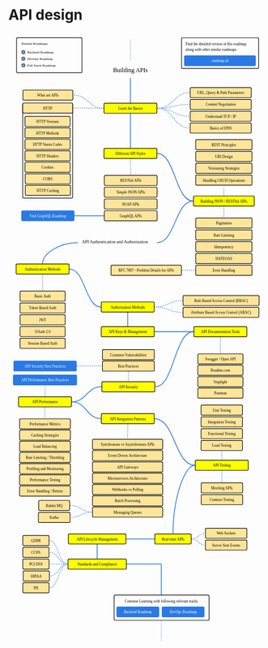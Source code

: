 # API design

<link href="style/main.css" rel="stylesheet">

<svg xmlns="http://www.w3.org/2000/svg" xmlns:xlink="http://www.w3.org/1999/xlink" viewBox="-635 -196 1171 2804" style="font-family: balsamiq" version="1.1"><path d="" fill="none" stroke="#2b78e4" stroke-width="3.5" data-edge-id="JOhjYmVo9geZEMeeRPidh" stroke-linecap="round" stroke-linejoin="round" stroke-dasharray="0"></path><path d="" fill="none" stroke="#2b78e4" stroke-width="3.5" data-edge-id="89g6rzK2JcZhJ1MAQra8R" stroke-linecap="round" stroke-linejoin="round" stroke-dasharray="0.8 8"></path><path d="" fill="none" stroke="#2b78e4" stroke-width="3.5" data-edge-id="xMpMq9rxn_DYslWm3_Efz" stroke-linecap="round" stroke-linejoin="round" stroke-dasharray="0.8 8"></path><path d="" fill="none" stroke="#2b78e4" stroke-width="3.5" data-edge-id="-EP79fa9WRfTgvuq5FRaw" stroke-linecap="round" stroke-linejoin="round" stroke-dasharray="0.8 8"></path><path d="" fill="none" stroke="#2b78e4" stroke-width="3.5" data-edge-id="1Qdcf_-7xas-XQldfLRjv" stroke-linecap="round" stroke-linejoin="round" stroke-dasharray="0.8 8"></path><path d="" fill="none" stroke="#2b78e4" stroke-width="3.5" data-edge-id="CfFazuChYdU7GaJO_TolE" stroke-linecap="round" stroke-linejoin="round" stroke-dasharray="0"></path><path d="" fill="none" stroke="#2b78e4" stroke-width="3.5" data-edge-id="74bGlBMuedspLPHnGV2LW" stroke-linecap="round" stroke-linejoin="round" stroke-dasharray="0.8 8"></path><path d="" fill="none" stroke="#2b78e4" stroke-width="3.5" data-edge-id="XU7kv1zNr-yC063oqWlz2" stroke-linecap="round" stroke-linejoin="round" stroke-dasharray="0.8 8"></path><path d="" fill="none" stroke="#2b78e4" stroke-width="3.5" data-edge-id="swvSmJ6SyUFxK9fHwPJTF" stroke-linecap="round" stroke-linejoin="round" stroke-dasharray="0.8 8"></path><path d="" fill="none" stroke="#2b78e4" stroke-width="3.5" data-edge-id="-URcDxULzdZbiMbEx8bBe" stroke-linecap="round" stroke-linejoin="round" stroke-dasharray="0.8 8"></path><path d="" fill="none" stroke="#2b78e4" stroke-width="3.5" data-edge-id="_k4274GmDVM-MViCSYN6K" stroke-linecap="round" stroke-linejoin="round" stroke-dasharray="0"></path><path d="" fill="none" stroke="#2b78e4" stroke-width="3.5" data-edge-id="Tf3d_J21EhC-bcfpqV_o5" stroke-linecap="round" stroke-linejoin="round" stroke-dasharray="0.8 8"></path><path d="" fill="none" stroke="#2b78e4" stroke-width="3.5" data-edge-id="gRouAKXdfT8XQV_nzA-wA" stroke-linecap="round" stroke-linejoin="round" stroke-dasharray="0.8 8"></path><path d="" fill="none" stroke="#2b78e4" stroke-width="3.5" data-edge-id="BgmVdQyd7i1SrZj0forT9" stroke-linecap="round" stroke-linejoin="round" stroke-dasharray="0"></path><path d="M-75.13818727199339,10.400748222348966 C-75.13818727199339,66.90074822234897 -75.13818727199339,66.90074822234897 -75.13818727199339,123.40074822234897" fill="none" stroke="#2b78e4" stroke-width="3.5" data-edge-id="1a_QvZPscaIyRxhKH7p-K" stroke-linecap="round" stroke-linejoin="round" stroke-dasharray="0"></path><path d="M-198.1381872719934,147.90074822234897 C-268.1381872719934,147.90074822234897 -268.1381872719934,87.90074822234897 -338.1381872719934,87.90074822234897" fill="none" stroke="#2b78e4" stroke-width="3.5" data-edge-id="cWesUDXpvCzBEu5BpXefC" stroke-linecap="round" stroke-linejoin="round" stroke-dasharray="0.8 8"></path><path d="M-198.1381872719934,147.90074822234897 C-268.6381872719934,147.90074822234897 -268.6381872719934,147.10000000000008 -339.1381872719934,147.10000000000008" fill="none" stroke="#2b78e4" stroke-width="3.5" data-edge-id="CVsFgRPHi9vaQWTqSrbFF" stroke-linecap="round" stroke-linejoin="round" stroke-dasharray="0.8 8"></path><path d="M47.86181272800661,147.90074822234897 C122.86181272800656,147.90074822234897 122.86181272800656,76.60074822234895 197.8618127280065,76.60074822234895" fill="none" stroke="#2b78e4" stroke-width="3.5" data-edge-id="AWgpOpfFNBRrSi_K8RPQg" stroke-linecap="round" stroke-linejoin="round" stroke-dasharray="0.8 8"></path><path d="M47.86181272800661,147.90074822234897 C122.86181272800656,147.90074822234897 122.86181272800656,130.60074822234895 197.8618127280065,130.60074822234895" fill="none" stroke="#2b78e4" stroke-width="3.5" data-edge-id="uJadhS5nJBYewb-YSy7zE" stroke-linecap="round" stroke-linejoin="round" stroke-dasharray="0.8 8"></path><path d="M-349.6381872719934,470.90074822234897 C-349.6381872719934,470.90074822234897 -349.6381872719934,470.90074822234897 -349.6381872719934,470.90074822234897" fill="none" stroke="#2b78e4" stroke-width="3.5" data-edge-id="reactflow__edge-KQAus72RGqx5f-3-YeJbyz2-KQAus72RGqx5f-3-YeJbyz1" stroke-linecap="round" stroke-linejoin="round" stroke-dasharray="0.8 8"></path><path d="M47.86181272800661,147.90074822234897 C122.86181272800656,147.90074822234897 122.86181272800656,184.60074822234895 197.8618127280065,184.60074822234895" fill="none" stroke="#2b78e4" stroke-width="3.5" data-edge-id="reactflow__edge-awdoiCHz7Yc3kYac_iy-az2-KG3wO86F8Of27fU7QRcsny2" stroke-linecap="round" stroke-linejoin="round" stroke-dasharray="0.8 8"></path><path d="M47.86181272800661,147.90074822234897 C122.86181272800656,147.90074822234897 122.86181272800656,238.60074822234895 197.8618127280065,238.60074822234895" fill="none" stroke="#2b78e4" stroke-width="3.5" data-edge-id="reactflow__edge-awdoiCHz7Yc3kYac_iy-az2-MKVcPM2EzAr2_Ieyp9Fu3y1" stroke-linecap="round" stroke-linejoin="round" stroke-dasharray="0.8 8"></path><path d="M-75.13818727199339,172.40074822234897 C-75.13818727199339,251.40074822234897 -75.13818727199339,251.40074822234897 -75.13818727199339,330.40074822234897" fill="none" stroke="#2b78e4" stroke-width="3.5" data-edge-id="reactflow__edge-duKkpzPjUU_-8kyJGHqRXx2-awdoiCHz7Yc3kYac_iy-aw1" stroke-linecap="round" stroke-linejoin="round" stroke-dasharray="0"></path><path d="M-75.13818727199339,379.40074822234897 C-75.13818727199339,415.40074822234897 -73.8881872719935,415.40074822234897 -73.8881872719935,451.40074822234897" fill="none" stroke="#2b78e4" stroke-width="3.5" data-edge-id="reactflow__edge-awdoiCHz7Yc3kYac_iy-ax2-wTrcPqj0KpoeOvJf7k3iIw1" stroke-linecap="round" stroke-linejoin="round" stroke-dasharray="0.8 8"></path><path d="M47.86181272800661,354.90074822234897 C130.3118127280066,354.90074822234897 130.3118127280066,572.900748222349 212.7618127280066,572.900748222349" fill="none" stroke="#2b78e4" stroke-width="3.5" data-edge-id="reactflow__edge-5R9yKfN1vItuv__HgCwP7z2-awdoiCHz7Yc3kYac_iy-ay1" stroke-linecap="round" stroke-linejoin="round" stroke-dasharray="0"></path><path d="M353.7618127280066,548.400748222349 C353.7618127280066,528.8960847702016 353.72110595703134,528.8960847702016 353.72110595703134,509.3914213180542" fill="none" stroke="#2b78e4" stroke-width="3.5" data-edge-id="reactflow__edge-awdoiCHz7Yc3kYac_iy-aw2-junprE7dbMyeovApqhSgrx1" stroke-linecap="round" stroke-linejoin="round" stroke-dasharray="0.8 8"></path><path d="M353.7618127280066,597.400748222349 C353.7618127280066,621.1460847702016 353.72110595703134,621.1460847702016 353.72110595703134,644.8914213180542" fill="none" stroke="#2b78e4" stroke-width="3.5" data-edge-id="reactflow__edge-awdoiCHz7Yc3kYac_iy-ax2-iHtjFSkQWMoUNdltNttEdw1" stroke-linecap="round" stroke-linejoin="round" stroke-dasharray="0.8 8"></path><path d="M223.2618127280066,889.900748222349 C191.8118127280066,889.900748222349 191.8118127280066,889.900748222349 160.3618127280066,889.900748222349" fill="none" stroke="#2b78e4" stroke-width="3.5" data-edge-id="reactflow__edge-8tELdagrOaGCf3nMVs8t3y2-5CxU3inGcSHp-TDg3BQiYz1" stroke-linecap="round" stroke-linejoin="round" stroke-dasharray="0.8 8"></path><path d="M212.7618127280066,572.900748222349 C130.3118127280066,572.900748222349 130.3118127280066,763.4974788763272 47.86181272800661,763.4974788763272" fill="none" stroke="#2b78e4" stroke-width="3.5" data-edge-id="reactflow__edge-awdoiCHz7Yc3kYac_iy-ay2-eUsorPQ8VRLJs28J8dyk2z1" stroke-linecap="round" stroke-linejoin="round" stroke-dasharray="0"></path><path d="M-318.1381872719934,763.4974788763272 C-398.26961753745275,763.4974788763272 -478.4010478029121,811.5593165087765 -478.4010478029121,859.6211541412258" fill="none" stroke="#2b78e4" stroke-width="3.5" data-edge-id="reactflow__edge-eUsorPQ8VRLJs28J8dyk2y2-5R9yKfN1vItuv__HgCwP7w1" stroke-linecap="round" stroke-linejoin="round" stroke-dasharray="0"></path><path d="M-478.4010478029121,908.6211541412258 C-478.4010478029121,945.4784337001867 -478.4010478029121,945.4784337001867 -478.4010478029121,982.3357132591475" fill="none" stroke="#2b78e4" stroke-width="3.5" data-edge-id="reactflow__edge-5R9yKfN1vItuv__HgCwP7x2-cGWZQjKazJQ0D3nz_AdAXw1" stroke-linecap="round" stroke-linejoin="round" stroke-dasharray="0.8 8"></path><path d="M-355.4010478029121,884.1211541412258 C-283.01961753745275,884.1211541412258 -283.01961753745275,1058.0329320277096 -210.6381872719934,1058.0329320277096" fill="none" stroke="#2b78e4" stroke-width="3.5" data-edge-id="reactflow__edge-cQnQ9v3mH27MGNwetz3JWz2-5R9yKfN1vItuv__HgCwP7y1" stroke-linecap="round" stroke-linejoin="round" stroke-dasharray="0"></path><path d="M35.36181272800661,1058.0329320277096 C100.18556751568667,1058.0329320277096 100.18556751568667,1028.5041963907497 165.00932230336673,1028.5041963907497" fill="none" stroke="#2b78e4" stroke-width="3.5" data-edge-id="reactflow__edge-5R9yKfN1vItuv__HgCwP7z2-wFsbmMi5Ey9UyDADdbdPWy1" stroke-linecap="round" stroke-linejoin="round" stroke-dasharray="0.8 8"></path><path d="M35.36181272800661,1058.0329320277096 C100.18556751568667,1058.0329320277096 100.18556751568667,1082.50419639075 165.00932230336673,1082.50419639075" fill="none" stroke="#2b78e4" stroke-width="3.5" data-edge-id="reactflow__edge-5R9yKfN1vItuv__HgCwP7z2-dZTe_kxIUQsc9N3w920aRy1" stroke-linecap="round" stroke-linejoin="round" stroke-dasharray="0.8 8"></path><path d="M-87.63818727199339,1082.5329320277096 C-87.63818727199339,1114.5329320277096 -87.63818727199339,1114.5329320277096 -87.63818727199339,1146.5329320277096" fill="none" stroke="#2b78e4" stroke-width="3.5" data-edge-id="reactflow__edge-nHbn8_sMY7J8o6ckbD-ERx2-5R9yKfN1vItuv__HgCwP7w1" stroke-linecap="round" stroke-linejoin="round" stroke-dasharray="0"></path><path d="M35.36181272800661,1171.0329320277096 C125.04145934251898,1171.0329320277096 125.04145934251898,1171.0329320277096 214.72110595703134,1171.0329320277096" fill="none" stroke="#2b78e4" stroke-width="3.5" data-edge-id="reactflow__edge-Wpk4TvxcZOJgAoXjrOsZFz2-5R9yKfN1vItuv__HgCwP7y2" stroke-linecap="round" stroke-linejoin="round" stroke-dasharray="0"></path><path d="M337.72110595703134,1195.5329320277096 C337.72110595703134,1231.3241196839901 337.8676576847514,1231.3241196839901 337.8676576847514,1267.1153073402706" fill="none" stroke="#2b78e4" stroke-width="3.5" data-edge-id="reactflow__edge-5R9yKfN1vItuv__HgCwP7x2-RkPVaSF9XnX6uHUns_-oCw1" stroke-linecap="round" stroke-linejoin="round" stroke-dasharray="0.8 8"></path><path d="M214.72110595703134,1171.0329320277096 C126.50507076090682,1171.0329320277096 126.50507076090682,1423.032340911712 38.289035564782296,1423.032340911712" fill="none" stroke="#2b78e4" stroke-width="3.5" data-edge-id="reactflow__edge-5R9yKfN1vItuv__HgCwP7y2-Wpk4TvxcZOJgAoXjrOsZFz1" stroke-linecap="round" stroke-linejoin="round" stroke-dasharray="0"></path><path d="M-84.7109644352177,1398.532340911712 C-84.7109644352177,1376.138451235137 -84.7109644352177,1376.138451235137 -84.7109644352177,1353.744561558562" fill="none" stroke="#2b78e4" stroke-width="3.5" data-edge-id="reactflow__edge-Wpk4TvxcZOJgAoXjrOsZFw2-ludceg3fQVkilNTKWzntix1" stroke-linecap="round" stroke-linejoin="round" stroke-dasharray="0.8 8"></path><path d="M-205.2109644352177,1328.3183164501213 C-263.6745758536056,1328.3183164501213 -263.6745758536056,1328.3183164501213 -322.1381872719934,1328.3183164501213" fill="none" stroke="#2b78e4" stroke-width="3.5" data-edge-id="reactflow__edge-q1yaf-RbHIQsOqfzjn4k4y2-MSeNU5cURBInhPlvnhVfOz1" stroke-linecap="round" stroke-linejoin="round" stroke-dasharray="0.8 8"></path><path d="M-207.7109644352177,1423.032340911712 C-276.0902350682669,1423.032340911712 -276.0902350682669,1491.991632075372 -344.46950570131605,1491.991632075372" fill="none" stroke="#2b78e4" stroke-width="3.5" data-edge-id="reactflow__edge-qIJ6dUppjAjOTA8eQbp0ny2-Wpk4TvxcZOJgAoXjrOsZFz1" stroke-linecap="round" stroke-linejoin="round" stroke-dasharray="0"></path><path d="M-467.46950570131605,1467.491632075372 C-467.46950570131605,1442.011986493542 -467.46950570131605,1442.011986493542 -467.46950570131605,1416.532340911712" fill="none" stroke="#2b78e4" stroke-width="3.5" data-edge-id="reactflow__edge-Wpk4TvxcZOJgAoXjrOsZFw2-MSeNU5cURBInhPlvnhVfOx1" stroke-linecap="round" stroke-linejoin="round" stroke-dasharray="0.8 8"></path><path d="M-467.46950570131605,1516.491632075372 C-467.46950570131605,1542.1176830254053 -468.96950570131605,1542.1176830254053 -468.96950570131605,1567.7437339754388" fill="none" stroke="#2b78e4" stroke-width="3.5" data-edge-id="reactflow__edge-Wpk4TvxcZOJgAoXjrOsZFx2-o3XFXW2HHLBoxlbEnoWdZw1" stroke-linecap="round" stroke-linejoin="round" stroke-dasharray="0.8 8"></path><path d="M-344.46950570131605,1491.991632075372 C-277.3402350682669,1491.991632075372 -277.3402350682669,1568.9353183589587 -210.2109644352177,1568.9353183589587" fill="none" stroke="#2b78e4" stroke-width="3.5" data-edge-id="reactflow__edge-d9ZXdU73jiCdeNHQv1_DHz2-Wpk4TvxcZOJgAoXjrOsZFy1" stroke-linecap="round" stroke-linejoin="round" stroke-dasharray="0"></path><path d="" fill="none" stroke="#2b78e4" stroke-width="3.5" data-edge-id="pQSbDAqEripuhCsgK5XMD" stroke-linecap="round" stroke-linejoin="round" stroke-dasharray="0.8 8"></path><path d="M-87.2109644352177,1593.4353183589587 C-87.2109644352177,1627.5895261671988 -88.2109644352177,1627.5895261671988 -88.2109644352177,1661.7437339754388" fill="none" stroke="#2b78e4" stroke-width="3.5" data-edge-id="reactflow__edge-Wpk4TvxcZOJgAoXjrOsZFx2-kJD1K2-ZkoezFCfpmOM0Zw1" stroke-linecap="round" stroke-linejoin="round" stroke-dasharray="0.8 8"></path><path d="M-250.7109644352177,1996.8859806147652 C-301.6900164008682,1996.8859806147652 -301.6900164008682,1966.3678842718575 -352.66906836651873,1966.3678842718575" fill="none" stroke="#2b78e4" stroke-width="3.5" data-edge-id="reactflow__edge-mXCKtLUvwVJkHrpHzOecqy2-H22jAI2W5QLL-b1rq-c56z2" stroke-linecap="round" stroke-linejoin="round" stroke-dasharray="0.8 8"></path><path d="M-250.7109644352177,1996.8859806147652 C-300.9400164008683,1996.8859806147652 -300.9400164008683,2021.367884271857 -351.16906836651884,2021.367884271857" fill="none" stroke="#2b78e4" stroke-width="3.5" data-edge-id="reactflow__edge-mXCKtLUvwVJkHrpHzOecqy2-boYX1QcJullypfX4sevdyz1" stroke-linecap="round" stroke-linejoin="round" stroke-dasharray="0.8 8"></path><path d="M344.19846699906657,1758.058993623857 C344.19846699906657,1738.2122283484073 344.19846699906657,1738.2122283484073 344.19846699906657,1718.3654630729577" fill="none" stroke="#2b78e4" stroke-width="3.5" data-edge-id="reactflow__edge-Wpk4TvxcZOJgAoXjrOsZFw2-zL4QEM5xZO8XWXXWrdPujx1" stroke-linecap="round" stroke-linejoin="round" stroke-dasharray="0.8 8"></path><path d="M35.789035564782296,1568.9353183589587 C128.49375128192443,1568.9353183589587 128.49375128192443,1782.558993623857 221.19846699906657,1782.558993623857" fill="none" stroke="#2b78e4" stroke-width="3.5" data-edge-id="reactflow__edge-yvdfoly5WHHTq2Puss355z2-Wpk4TvxcZOJgAoXjrOsZFy1" stroke-linecap="round" stroke-linejoin="round" stroke-dasharray="0"></path><path d="" fill="none" stroke="#2b78e4" stroke-width="3.5" data-edge-id="glDT_FnQTOOAyIAPLWFZW" stroke-linecap="round" stroke-linejoin="round" stroke-dasharray="0.8 8"></path><path d="M344.19846699906657,1807.058993623857 C344.19846699906657,1834.2525241747571 344.9735203536439,1834.2525241747571 344.9735203536439,1861.446054725657" fill="none" stroke="#2b78e4" stroke-width="3.5" data-edge-id="reactflow__edge-Wpk4TvxcZOJgAoXjrOsZFx2-bEVCT5QGY3uw0kIfAELKhw1" stroke-linecap="round" stroke-linejoin="round" stroke-dasharray="0.8 8"></path><path d="M221.19846699906657,1782.558993623857 C170.7801398635366,1782.558993623857 120.36181272800661,1939.0252765803064 120.36181272800661,2095.4915595367556" fill="none" stroke="#2b78e4" stroke-width="3.5" data-edge-id="reactflow__edge-Wpk4TvxcZOJgAoXjrOsZFy2-yvdfoly5WHHTq2Puss355w1" stroke-linecap="round" stroke-linejoin="round" stroke-dasharray="0"></path><path d="M205.3618127280066,2119.9915595367556 C236.54145934251898,2119.9915595367556 236.54145934251898,2093.7728071916526 267.72110595703134,2093.7728071916526" fill="none" stroke="#2b78e4" stroke-width="3.5" data-edge-id="reactflow__edge-yvdfoly5WHHTq2Puss355z2-UQ8N7gcVpRLAYXgUNHBt5y1" stroke-linecap="round" stroke-linejoin="round" stroke-dasharray="0.8 8"></path><path d="M205.3618127280066,2119.9915595367556 C236.54145934251898,2119.9915595367556 236.54145934251898,2147.7728071916526 267.72110595703134,2147.7728071916526" fill="none" stroke="#2b78e4" stroke-width="3.5" data-edge-id="reactflow__edge-yvdfoly5WHHTq2Puss355z2-iNsXTtcIHsI_i-mCfjGYny2" stroke-linecap="round" stroke-linejoin="round" stroke-dasharray="0.8 8"></path><path d="M35.36181272800661,2119.9915595367556 C-29.596616445493225,2119.9915595367556 -29.596616445493225,2119.9915595367556 -94.55504561899306,2119.9915595367556" fill="none" stroke="#2b78e4" stroke-width="3.5" data-edge-id="reactflow__edge-JE12g5cqnwmgeTle14Vxwy2-At5exN7ZAx2IzY3cTCzHmz2" stroke-linecap="round" stroke-linejoin="round" stroke-dasharray="0"></path><path d="M-228.05504561899306,2144.4915595367556 C-228.05504561899306,2177.5170515384034 -227.81358688509135,2177.5170515384034 -227.81358688509135,2210.5425435400516" fill="none" stroke="#2b78e4" stroke-width="3.5" data-edge-id="reactflow__edge-At5exN7ZAx2IzY3cTCzHmx2-yvdfoly5WHHTq2Puss355w1" stroke-linecap="round" stroke-linejoin="round" stroke-dasharray="0"></path><path d="M-363.31358688509135,2235.0425435400516 C-405.46243575444174,2235.0425435400516 -405.46243575444174,2127.142324872653 -447.61128462379213,2127.142324872653" fill="none" stroke="#2b78e4" stroke-width="3.5" data-edge-id="reactflow__edge-yvdfoly5WHHTq2Puss355y2-vZxdswGLHCPi5GSuXEcHJz1" stroke-linecap="round" stroke-linejoin="round" stroke-dasharray="0.8 8"></path><path d="M-363.31358688509135,2235.0425435400516 C-405.46243575444174,2235.0425435400516 -405.46243575444174,2181.142324872653 -447.61128462379213,2181.142324872653" fill="none" stroke="#2b78e4" stroke-width="3.5" data-edge-id="reactflow__edge-yvdfoly5WHHTq2Puss355y2-a-_iIE7UdoXzD00fD9MxNz1" stroke-linecap="round" stroke-linejoin="round" stroke-dasharray="0.8 8"></path><path d="M-363.31358688509135,2235.0425435400516 C-405.46243575444174,2235.0425435400516 -405.46243575444174,2235.142324872653 -447.61128462379213,2235.142324872653" fill="none" stroke="#2b78e4" stroke-width="3.5" data-edge-id="reactflow__edge-yvdfoly5WHHTq2Puss355y2-J0enF8UTVzY3H4n3pbPIFz1" stroke-linecap="round" stroke-linejoin="round" stroke-dasharray="0.8 8"></path><path d="M-363.31358688509135,2235.0425435400516 C-404.601689783841,2235.0425435400516 -404.601689783841,2289.142324872653 -445.8897926825906,2289.142324872653" fill="none" stroke="#2b78e4" stroke-width="3.5" data-edge-id="reactflow__edge-yvdfoly5WHHTq2Puss355y2-W4WwTmgZGnWmiYsB0ezmlz1" stroke-linecap="round" stroke-linejoin="round" stroke-dasharray="0.8 8"></path><path d="M-363.31358688509135,2235.0425435400516 C-405.46243575444174,2235.0425435400516 -405.46243575444174,2343.142324872653 -447.61128462379213,2343.142324872653" fill="none" stroke="#2b78e4" stroke-width="3.5" data-edge-id="reactflow__edge-yvdfoly5WHHTq2Puss355y2-mXCKtLUvwVJkHrpHzOecqz1" stroke-linecap="round" stroke-linejoin="round" stroke-dasharray="0.8 8"></path><path d="" fill="none" stroke="#2b78e4" stroke-width="3.5" data-edge-id="reactflow__edge-yvdfoly5WHHTq2Puss355z2-jXtqI8k4Abz-vr01IcpWLw1" stroke-linecap="round" stroke-linejoin="round" stroke-dasharray="0"></path><path d="M-92.31358688509135 2235.0425435400516L-72.31358688509135 2235.0425435400516L 66.53195030203017,2235.0425435400516Q 66.53195030203017,2235.0425435400516 66.53195030203017,2235.0425435400516L66.53195030203017 2355.4716162213053L66.53195030203017 2375.4716162213053" fill="none" stroke="#2b78e4" stroke-width="3.5" data-edge-id="reactflow__edge-yvdfoly5WHHTq2Puss355z2-XzXLGjJr2F8Ln7gP0e5N8w2" stroke-linecap="round" stroke-linejoin="round" stroke-dasharray="0"></path><path d="M-196.3881872719935,640.400748222349 C-264.26318727199344,640.400748222349 -264.26318727199344,640.400748222349 -332.1381872719934,640.400748222349" fill="none" stroke="#2b78e4" stroke-width="3.5" data-edge-id="reactflow__edge-MKVcPM2EzAr2_Ieyp9Fu3y2-iA0C1mFlM_73GcL9XNJmFz1" stroke-linecap="round" stroke-linejoin="round" stroke-dasharray="0"></path><g data-node-id="SP-d4YngpYXkeIB9SSD-K" data-type="section"><rect x="242.2859641233908" y="1862.9203109812438" width="199.3" height="111.3" rx="5" fill="TRANSPARENt" stroke="TRANSPARENt" stroke-width="2.7"></rect><text x="240.93596412339082" y="1853.570310981244" text-anchor="left" dominant-baseline="auto" font-size="17" fill="black"><tspan></tspan></text></g><g data-node-id="XzXLGjJr2F8Ln7gP0e5N8" data-type="paragraph"><rect x="-150.11804969796984" y="2376.8216162213052" width="436" height="115.3" rx="5" fill="transparent" stroke="#000000" stroke-width="2.7"></rect><text fill="black"><tspan x="66.53195030203017" y="2406.1216162213054" dy="0" text-anchor="middle" dominant-baseline="middle" font-size="17">Continue Learning with following relevant tracks</tspan></text></g><g data-node-id="zL4QEM5xZO8XWXXWrdPuj" data-type="section" data-parent-id="Wpk4TvxcZOJgAoXjrOsZF"><rect x="245.54846699906656" y="1502.7154630729576" width="197.3" height="214.3" rx="5" fill="TRANSPARENt" stroke="TRANSPARENt" stroke-width="2.7"></rect><text x="244.19846699906657" y="1493.3654630729577" text-anchor="left" dominant-baseline="auto" font-size="17" fill="black"><tspan></tspan></text></g><g data-node-id="o3XFXW2HHLBoxlbEnoWdZ" data-type="section" data-parent-id="d9ZXdU73jiCdeNHQv1_DH"><rect x="-591.119505701316" y="1569.0937339754387" width="244.3" height="378.3" rx="5" fill="TRANSPARENt" stroke="TRANSPARENt" stroke-width="2.7"></rect><text x="-592.469505701316" y="1559.7437339754388" text-anchor="left" dominant-baseline="auto" font-size="17" fill="black"><tspan></tspan></text></g><g data-node-id="ludceg3fQVkilNTKWznti" data-type="section" data-parent-id="qIJ6dUppjAjOTA8eQbp0n"><rect x="-209.3609644352177" y="1241.094561558562" width="249.3" height="111.3" rx="5" fill="TRANSPARENt" stroke="TRANSPARENt" stroke-width="2.7"></rect><text x="-210.7109644352177" y="1231.744561558562" text-anchor="left" dominant-baseline="auto" font-size="17" fill="black"><tspan></tspan></text></g><g data-node-id="RkPVaSF9XnX6uHUns_-oC" data-type="section" data-parent-id="5R9yKfN1vItuv__HgCwP7"><rect x="229.7176576847514" y="1268.4653073402706" width="216.3" height="232.3" rx="5" fill="transparent" stroke="TRANSPARENt" stroke-width="2.7"></rect><text x="228.3676576847514" y="1259.1153073402706" text-anchor="left" dominant-baseline="auto" font-size="17" fill="black"><tspan></tspan></text></g><g data-node-id="cGWZQjKazJQ0D3nz_AdAX" data-type="section" data-parent-id="cQnQ9v3mH27MGNwetz3JW"><rect x="-592.0510478029121" y="983.6857132591475" width="227.3" height="276.3" rx="5" fill="TRANSPARENt" stroke="TRANSPARENt" stroke-width="2.7"></rect><text x="-593.4010478029121" y="974.3357132591475" text-anchor="left" dominant-baseline="auto" font-size="17" fill="black"><tspan></tspan></text></g><g data-node-id="iHtjFSkQWMoUNdltNttEd" data-type="section" data-parent-id="awdoiCHz7Yc3kYac_iy-a"><rect x="221.07110595703134" y="646.2414213180542" width="265.3" height="294.3" rx="5" fill="TRANSPARENt" stroke="TRANSPARENt" stroke-width="2.7"></rect><text x="219.72110595703134" y="636.8914213180542" text-anchor="left" dominant-baseline="auto" font-size="17" fill="black"><tspan></tspan></text></g><g data-node-id="junprE7dbMyeovApqhSgr" data-type="section" data-parent-id="awdoiCHz7Yc3kYac_iy-a"><rect x="220.57110595703134" y="282.7414213180542" width="266.3" height="225.3" rx="5" fill="TRANSPARENt" stroke="TRANSPARENt" stroke-width="2.7"></rect><text x="219.22110595703134" y="273.3914213180542" text-anchor="left" dominant-baseline="auto" font-size="17" fill="black"><tspan></tspan></text></g><g data-node-id="wTrcPqj0KpoeOvJf7k3iI" data-type="section" data-parent-id="o8i093VQv-T5Qf1yGqU0R"><rect x="-205.5381872719935" y="452.750748222349" width="263.3" height="231.3" rx="5" fill="TRANSPARENt" stroke="TRANSPARENt" stroke-width="2.7"></rect><text x="-206.8881872719935" y="443.40074822234897" text-anchor="left" dominant-baseline="auto" font-size="17" fill="black"><tspan></tspan></text></g><g data-node-id="IzMY2P54llvbVixWxAl7H" data-type="section"><rect x="-569.7881872719934" y="125.25074822234896" width="229.3" height="434.3" rx="5" fill="transparent" stroke="black" stroke-width="2.7"></rect><text x="-571.1381872719934" y="115.90074822234897" text-anchor="left" dominant-baseline="auto" font-size="17" fill="black"><tspan></tspan></text></g><g data-node-id="AZoEY2N7PqAQgUl04E3KF" data-type="title" data-title="Building APIs"><text x="-75.13818727199339" y="-23.599251777651034" text-anchor="middle" dominant-baseline="middle" font-size="28" fill="black"><tspan>Building APIs</tspan></text></g><g data-node-id="duKkpzPjUU_-8kyJGHqRX" data-type="topic" data-title="Learn the Basics" data-parent-id="AZoEY2N7PqAQgUl04E3KF" data-parent-title="Building APIs"><rect x="-196.7881872719934" y="124.75074822234896" width="243.3" height="46.3" rx="5" fill="#fdff00" stroke="black" stroke-width="2.7"></rect><text x="-75.13818727199339" y="150.05074822234897" text-anchor="middle" dominant-baseline="middle" font-size="17" fill="black"><tspan>Learn the Basics</tspan></text></g><g data-node-id="r8M3quACGO2piu0u_R4hO" data-type="subtopic" data-title="What are APIs" data-parent-id="duKkpzPjUU_-8kyJGHqRX" data-parent-title="Learn the Basics"><rect x="-568.7881872719934" y="64.75074822234896" width="229.3" height="46.3" rx="5" fill="#ffe599" stroke="black" stroke-width="2.7"></rect><text x="-454.1381872719934" y="90.05074822234897" text-anchor="middle" dominant-baseline="middle" font-size="17" fill="black"><tspan>What are APIs</tspan></text></g><g data-node-id="2HdKzAIQi15pr3YHHrbPp" data-type="subtopic" data-title="HTTP" data-parent-id="duKkpzPjUU_-8kyJGHqRX" data-parent-title="Learn the Basics"><rect x="-569.7881872719934" y="123.95000000000007" width="229.3" height="46.3" rx="5" fill="#ffe599" stroke="black" stroke-width="2.7"></rect><text x="-455.1381872719934" y="149.25000000000009" text-anchor="middle" dominant-baseline="middle" font-size="17" fill="black"><tspan>HTTP</tspan></text></g><g data-node-id="ACALE93mL4gnX5ThRIdRp" data-type="subtopic" data-title="HTTP Versions"><rect x="-559.2881872719934" y="185.25074822234896" width="207.3" height="46.3" rx="5" fill="#ffe599" stroke="black" stroke-width="2.7"></rect><text x="-455.6381872719934" y="210.55074822234897" text-anchor="middle" dominant-baseline="middle" font-size="17" fill="black"><tspan>HTTP Versions</tspan></text></g><g data-node-id="rADHM-6NAxEjzmgiHefDX" data-type="subtopic" data-title="HTTP Methods"><rect x="-559.2881872719934" y="237.75074822234896" width="207.3" height="46.3" rx="5" fill="#ffe599" stroke="black" stroke-width="2.7"></rect><text x="-455.6381872719934" y="263.05074822234894" text-anchor="middle" dominant-baseline="middle" font-size="17" fill="black"><tspan>HTTP Methods</tspan></text></g><g data-node-id="7szYyzLifKsepNU0c2KnN" data-type="subtopic" data-title="HTTP Status Codes"><rect x="-559.2881872719934" y="290.250748222349" width="207.3" height="46.3" rx="5" fill="#ffe599" stroke="black" stroke-width="2.7"></rect><text x="-455.6381872719934" y="315.55074822234894" text-anchor="middle" dominant-baseline="middle" font-size="17" fill="black"><tspan>HTTP Status Codes</tspan></text></g><g data-node-id="rE-0yibRH6B2UBKp351cf" data-type="subtopic" data-title="HTTP Headers"><rect x="-559.2881872719934" y="342.750748222349" width="207.3" height="46.3" rx="5" fill="#ffe599" stroke="black" stroke-width="2.7"></rect><text x="-455.6381872719934" y="368.05074822234894" text-anchor="middle" dominant-baseline="middle" font-size="17" fill="black"><tspan>HTTP Headers</tspan></text></g><g data-node-id="P-rGIk50Bg7nFmWieAW07" data-type="subtopic" data-title="URL, Query &amp; Path Parameters" data-parent-id="duKkpzPjUU_-8kyJGHqRX" data-parent-title="Learn the Basics"><rect x="199.2118127280065" y="53.450748222348956" width="280.3" height="46.3" rx="5" fill="#ffe599" stroke="black" stroke-width="2.7"></rect><text x="339.3618127280065" y="78.75074822234896" text-anchor="middle" dominant-baseline="middle" font-size="17" fill="black"><tspan>URL, Query &amp; Path Parameters</tspan></text></g><g data-node-id="UFuX8wcxZQ7dvaQF_2Yp8" data-type="subtopic" data-title="Cookies"><rect x="-559.2881872719934" y="395.250748222349" width="207.3" height="46.3" rx="5" fill="#ffe599" stroke="black" stroke-width="2.7"></rect><text x="-455.6381872719934" y="420.55074822234894" text-anchor="middle" dominant-baseline="middle" font-size="17" fill="black"><tspan>Cookies</tspan></text></g><g data-node-id="TX_hg7EobNJhmWKsMCaT1" data-type="subtopic" data-title="Content Negotiation" data-parent-id="duKkpzPjUU_-8kyJGHqRX" data-parent-title="Learn the Basics"><rect x="199.2118127280065" y="107.45074822234895" width="280.3" height="46.3" rx="5" fill="#ffe599" stroke="black" stroke-width="2.7"></rect><text x="339.3618127280065" y="132.75074822234896" text-anchor="middle" dominant-baseline="middle" font-size="17" fill="black"><tspan>Content Negotiation</tspan></text></g><g data-node-id="GRlsBogOlOwuqhMMPyHN3" data-type="subtopic" data-title="CORS" data-parent-id="GRlsBogOlOwuqhMMPyHN3" data-parent-title="CORS"><rect x="-558.2881872719934" y="447.750748222349" width="207.3" height="46.3" rx="5" fill="#ffe599" stroke="black" stroke-width="2.7"></rect><text x="-454.6381872719934" y="473.05074822234894" text-anchor="middle" dominant-baseline="middle" font-size="17" fill="black"><tspan>CORS</tspan></text></g><g data-node-id="KG3wO86F8Of27fU7QRcsn" data-type="subtopic" data-title="Understand TCP / IP" data-parent-id="duKkpzPjUU_-8kyJGHqRX" data-parent-title="Learn the Basics"><rect x="199.2118127280065" y="161.45074822234895" width="280.3" height="46.3" rx="5" fill="#ffe599" stroke="black" stroke-width="2.7"></rect><text x="339.3618127280065" y="186.75074822234896" text-anchor="middle" dominant-baseline="middle" font-size="17" fill="black"><tspan>Understand TCP / IP</tspan></text></g><g data-node-id="v4nJYD9yiIEUviLPhVTCD" data-type="subtopic" data-title="Basics of DNS" data-parent-id="duKkpzPjUU_-8kyJGHqRX" data-parent-title="Learn the Basics"><rect x="199.2118127280065" y="215.45074822234895" width="280.3" height="46.3" rx="5" fill="#ffe599" stroke="black" stroke-width="2.7"></rect><text x="339.3618127280065" y="240.75074822234896" text-anchor="middle" dominant-baseline="middle" font-size="17" fill="black"><tspan>Basics of DNS</tspan></text></g><g data-node-id="o8i093VQv-T5Qf1yGqU0R" data-type="topic" data-title="Different API Styles" data-parent-id="duKkpzPjUU_-8kyJGHqRX" data-parent-title="Learn the Basics"><rect x="-196.7881872719934" y="331.750748222349" width="243.3" height="46.3" rx="5" fill="#fdff00" stroke="black" stroke-width="2.7"></rect><text x="-75.13818727199339" y="357.05074822234894" text-anchor="middle" dominant-baseline="middle" font-size="17" fill="black"><tspan>Different API Styles</tspan></text></g><g data-node-id="BvwdASMvuNQ9DNgzdSZ4o" data-type="subtopic" data-title="RESTful APIs"><rect x="-195.0381872719935" y="455.250748222349" width="242.3" height="46.3" rx="5" fill="#ffe599" stroke="black" stroke-width="2.7"></rect><text x="-73.8881872719935" y="480.55074822234894" text-anchor="middle" dominant-baseline="middle" font-size="17" fill="black"><tspan>RESTful APIs</tspan></text></g><g data-node-id="TVR-SkErlOHbDKLBGfxep" data-type="subtopic" data-title="Simple JSON APIs"><rect x="-195.0381872719935" y="509.250748222349" width="242.3" height="46.3" rx="5" fill="#ffe599" stroke="black" stroke-width="2.7"></rect><text x="-73.8881872719935" y="534.550748222349" text-anchor="middle" dominant-baseline="middle" font-size="17" fill="black"><tspan>Simple JSON APIs</tspan></text></g><g data-node-id="Wwd-0PjrtViMFWxRGaQey" data-type="subtopic" data-title="SOAP APIs"><rect x="-195.0381872719935" y="563.250748222349" width="242.3" height="46.3" rx="5" fill="#ffe599" stroke="black" stroke-width="2.7"></rect><text x="-73.8881872719935" y="588.550748222349" text-anchor="middle" dominant-baseline="middle" font-size="17" fill="black"><tspan>SOAP APIs</tspan></text></g><g data-node-id="MKVcPM2EzAr2_Ieyp9Fu3" data-type="subtopic" data-title="GraphQL APIs"><rect x="-195.0381872719935" y="617.250748222349" width="242.3" height="46.3" rx="5" fill="#ffe599" stroke="black" stroke-width="2.7"></rect><text x="-73.8881872719935" y="642.550748222349" text-anchor="middle" dominant-baseline="middle" font-size="17" fill="black"><tspan>GraphQL APIs</tspan></text></g><g data-link="https://roadmap.sh/graphql" data-node-id="iA0C1mFlM_73GcL9XNJmF" data-type="button"><rect x="-574.7881872719934" y="617.250748222349" width="241.3" height="46.3" rx="5" fill="#2a79e4" stroke="#2a79e4" stroke-width="2.7"></rect><text x="-454.1381872719934" y="642.550748222349" text-anchor="middle" dominant-baseline="middle" font-size="17" fill="#ffffff"><tspan>Visit GraphQL Roadmap</tspan></text></g><g data-node-id="awdoiCHz7Yc3kYac_iy-a" data-type="topic" data-title="Building JSON / RESTful APIs" data-parent-id="o8i093VQv-T5Qf1yGqU0R" data-parent-title="Different API Styles"><rect x="214.11181272800658" y="549.750748222349" width="279.3" height="46.3" rx="5" fill="#fdff00" stroke="black" stroke-width="2.7"></rect><text x="353.7618127280066" y="575.050748222349" text-anchor="middle" dominant-baseline="middle" font-size="17" fill="black"><tspan>Building JSON / RESTful APIs</tspan></text></g><g data-node-id="9WI_z34jIFXwoUQuChyRU" data-type="subtopic" data-title="REST Principles"><rect x="224.61181272800658" y="291.750748222349" width="258.3" height="46.3" rx="5" fill="#ffe599" stroke="black" stroke-width="2.7"></rect><text x="353.7618127280066" y="317.05074822234894" text-anchor="middle" dominant-baseline="middle" font-size="17" fill="black"><tspan>REST Principles</tspan></text></g><g data-node-id="b3qRTLwCC_9uDoPGrd9Bu" data-type="subtopic" data-title="URI Design"><rect x="224.61181272800658" y="345.750748222349" width="258.3" height="46.3" rx="5" fill="#ffe599" stroke="black" stroke-width="2.7"></rect><text x="353.7618127280066" y="371.05074822234894" text-anchor="middle" dominant-baseline="middle" font-size="17" fill="black"><tspan>URI Design</tspan></text></g><g data-node-id="itILK2SXvLvAjk1Kul7EK" data-type="subtopic" data-title="Versioning Strategies"><rect x="224.61181272800658" y="399.750748222349" width="258.3" height="46.3" rx="5" fill="#ffe599" stroke="black" stroke-width="2.7"></rect><text x="353.7618127280066" y="425.05074822234894" text-anchor="middle" dominant-baseline="middle" font-size="17" fill="black"><tspan>Versioning Strategies</tspan></text></g><g data-node-id="pgJDzP3pJjhjr5wTRtPJO" data-type="subtopic" data-title="Pagination"><rect x="224.61181272800658" y="650.750748222349" width="258.3" height="46.3" rx="5" fill="#ffe599" stroke="black" stroke-width="2.7"></rect><text x="353.7618127280066" y="676.050748222349" text-anchor="middle" dominant-baseline="middle" font-size="17" fill="black"><tspan>Pagination</tspan></text></g><g data-node-id="O7wjldZ3yTA2s_F-UnJw_" data-type="subtopic" data-title="Rate Limiting"><rect x="224.61181272800658" y="704.750748222349" width="258.3" height="46.3" rx="5" fill="#ffe599" stroke="black" stroke-width="2.7"></rect><text x="353.7618127280066" y="730.050748222349" text-anchor="middle" dominant-baseline="middle" font-size="17" fill="black"><tspan>Rate Limiting</tspan></text></g><g data-node-id="20KEgZH6cu_UokqWpV-9I" data-type="subtopic" data-title="Idempotency"><rect x="224.61181272800658" y="758.750748222349" width="258.3" height="46.3" rx="5" fill="#ffe599" stroke="black" stroke-width="2.7"></rect><text x="353.7618127280066" y="784.050748222349" text-anchor="middle" dominant-baseline="middle" font-size="17" fill="black"><tspan>Idempotency</tspan></text></g><g data-node-id="LByD1vhzunhY1uY1YGZHP" data-type="subtopic" data-title="HATEOAS"><rect x="224.61181272800658" y="812.750748222349" width="258.3" height="46.3" rx="5" fill="#ffe599" stroke="black" stroke-width="2.7"></rect><text x="353.7618127280066" y="838.050748222349" text-anchor="middle" dominant-baseline="middle" font-size="17" fill="black"><tspan>HATEOAS</tspan></text></g><g data-node-id="zXxEiM5HeOn7W-Vue0tQf" data-type="subtopic" data-title="Handling CRUD Operations"><rect x="224.61181272800658" y="453.750748222349" width="258.3" height="46.3" rx="5" fill="#ffe599" stroke="black" stroke-width="2.7"></rect><text x="353.7618127280066" y="479.05074822234894" text-anchor="middle" dominant-baseline="middle" font-size="17" fill="black"><tspan>Handling CRUD Operations</tspan></text></g><g data-node-id="8tELdagrOaGCf3nMVs8t3" data-type="subtopic" data-title="Error Handling"><rect x="224.61181272800658" y="866.750748222349" width="258.3" height="46.3" rx="5" fill="#ffe599" stroke="black" stroke-width="2.7"></rect><text x="353.7618127280066" y="892.050748222349" text-anchor="middle" dominant-baseline="middle" font-size="17" fill="black"><tspan>Error Handling</tspan></text></g><g data-node-id="5CxU3inGcSHp-TDg3BQiY" data-type="subtopic" data-title="RFC 7807 -  Problem Details for APIs" data-parent-id="8tELdagrOaGCf3nMVs8t3" data-parent-title="Error Handling"><rect x="-164.2881872719934" y="866.750748222349" width="323.3" height="46.3" rx="5" fill="#ffe599" stroke="black" stroke-width="2.7"></rect><text x="-2.638187271993388" y="892.050748222349" text-anchor="middle" dominant-baseline="middle" font-size="17" fill="black"><tspan>RFC 7807 -  Problem Details for APIs</tspan></text></g><g data-node-id="eUsorPQ8VRLJs28J8dyk2" data-type="paragraph"><rect x="-316.78818727199337" y="730.3474788763273" width="366" height="66.3" rx="5" fill="transparent" stroke="transparent" stroke-width="2.7"></rect><text fill="black"><tspan x="-298.1381872719934" y="761.6474788763272" dy="0" text-anchor="start" dominant-baseline="middle" font-size="20">API Authentication and Authorization</tspan></text></g><g data-node-id="qAolZHf_jp8hCdtqHZwC8" data-type="subtopic" data-title="HTTP Caching"><rect x="-557.7881872719934" y="500.250748222349" width="207.3" height="46.3" rx="5" fill="#ffe599" stroke="black" stroke-width="2.7"></rect><text x="-454.1381872719934" y="525.550748222349" text-anchor="middle" dominant-baseline="middle" font-size="17" fill="black"><tspan>HTTP Caching</tspan></text></g><g data-node-id="cQnQ9v3mH27MGNwetz3JW" data-type="topic" data-title="Authentication Methods" data-parent-id="eUsorPQ8VRLJs28J8dyk2" data-parent-title="API Authentication and Authorization"><rect x="-600.0510478029121" y="860.9711541412258" width="243.3" height="46.3" rx="5" fill="#fdff00" stroke="black" stroke-width="2.7"></rect><text x="-478.4010478029121" y="886.2711541412258" text-anchor="middle" dominant-baseline="middle" font-size="17" fill="black"><tspan>Authentication Methods</tspan></text></g><g data-node-id="0FzHERK5AeYL5wv1FBJbH" data-type="subtopic" data-title="Basic Auth"><rect x="-582.0510478029121" y="985.1033379465866" width="207.3" height="46.3" rx="5" fill="#ffe599" stroke="black" stroke-width="2.7"></rect><text x="-478.4010478029121" y="1010.4033379465866" text-anchor="middle" dominant-baseline="middle" font-size="17" fill="black"><tspan>Basic Auth</tspan></text></g><g data-node-id="QTH7sy9uQZWl6ieBz7erY" data-type="subtopic" data-title="Token Based Auth"><rect x="-582.0510478029121" y="1039.1033379465864" width="207.3" height="46.3" rx="5" fill="#ffe599" stroke="black" stroke-width="2.7"></rect><text x="-478.4010478029121" y="1064.4033379465866" text-anchor="middle" dominant-baseline="middle" font-size="17" fill="black"><tspan>Token Based Auth</tspan></text></g><g data-node-id="tWg68AHLIr1gIZA1za3jp" data-type="subtopic" data-title="JWT "><rect x="-582.0510478029121" y="1093.1033379465864" width="207.3" height="46.3" rx="5" fill="#ffe599" stroke="black" stroke-width="2.7"></rect><text x="-478.4010478029121" y="1118.4033379465866" text-anchor="middle" dominant-baseline="middle" font-size="17" fill="black"><tspan>JWT </tspan></text></g><g data-node-id="TLuNtQ6HKYQXmglyVk8-t" data-type="subtopic" data-title="OAuth 2.0"><rect x="-582.0510478029121" y="1147.1033379465864" width="207.3" height="46.3" rx="5" fill="#ffe599" stroke="black" stroke-width="2.7"></rect><text x="-478.4010478029121" y="1172.4033379465866" text-anchor="middle" dominant-baseline="middle" font-size="17" fill="black"><tspan>OAuth 2.0</tspan></text></g><g data-node-id="eQWoy4CpYP3TJL2bbhPB_" data-type="subtopic" data-title="Session Based Auth"><rect x="-582.0510478029121" y="1201.1943340956666" width="207.3" height="46.3" rx="5" fill="#ffe599" stroke="black" stroke-width="2.7"></rect><text x="-478.4010478029121" y="1226.4943340956668" text-anchor="middle" dominant-baseline="middle" font-size="17" fill="black"><tspan>Session Based Auth</tspan></text></g><g data-node-id="nHbn8_sMY7J8o6ckbD-ER" data-type="topic" data-title="Authorization Methods" data-parent-id="cQnQ9v3mH27MGNwetz3JW" data-parent-title="Authentication Methods"><rect x="-209.2881872719934" y="1034.8829320277096" width="243.3" height="46.3" rx="5" fill="#fdff00" stroke="black" stroke-width="2.7"></rect><text x="-87.63818727199339" y="1060.1829320277097" text-anchor="middle" dominant-baseline="middle" font-size="17" fill="black"><tspan>Authorization Methods</tspan></text></g><g data-node-id="wFsbmMi5Ey9UyDADdbdPW" data-type="subtopic" data-title="Role Based Access Control (RBAC)" data-parent-id="nHbn8_sMY7J8o6ckbD-ER" data-parent-title="Authorization Methods"><rect x="166.35932230336672" y="1005.3541963907498" width="349.3" height="46.3" rx="5" fill="#ffe599" stroke="black" stroke-width="2.7"></rect><text x="341.00932230336673" y="1030.6541963907498" text-anchor="middle" dominant-baseline="middle" font-size="17" fill="black"><tspan>Role Based Access Control (RBAC)</tspan></text></g><g data-node-id="dZTe_kxIUQsc9N3w920aR" data-type="subtopic" data-title="Attribute Based Access Control (ABAC)" data-parent-id="nHbn8_sMY7J8o6ckbD-ER" data-parent-title="Authorization Methods"><rect x="166.35932230336672" y="1059.3541963907498" width="348.3" height="46.3" rx="5" fill="#ffe599" stroke="black" stroke-width="2.7"></rect><text x="340.50932230336673" y="1084.65419639075" text-anchor="middle" dominant-baseline="middle" font-size="17" fill="black"><tspan>Attribute Based Access Control (ABAC)</tspan></text></g><g data-node-id="tzUJwXu_scwQHnPPT0oY-" data-type="topic" data-title="API Keys &amp; Management" data-parent-id="nHbn8_sMY7J8o6ckbD-ER" data-parent-title="Authorization Methods"><rect x="-209.2881872719934" y="1147.8829320277096" width="243.3" height="46.3" rx="5" fill="#fdff00" stroke="black" stroke-width="2.7"></rect><text x="-87.63818727199339" y="1173.1829320277097" text-anchor="middle" dominant-baseline="middle" font-size="17" fill="black"><tspan>API Keys &amp; Management</tspan></text></g><g data-node-id="5R9yKfN1vItuv__HgCwP7" data-type="topic" data-title="API Documentation Tools" data-parent-id="tzUJwXu_scwQHnPPT0oY-" data-parent-title="API Keys &amp; Management"><rect x="216.07110595703134" y="1147.8829320277096" width="243.3" height="46.3" rx="5" fill="#fdff00" stroke="black" stroke-width="2.7"></rect><text x="337.72110595703134" y="1173.1829320277097" text-anchor="middle" dominant-baseline="middle" font-size="17" fill="black"><tspan>API Documentation Tools</tspan></text></g><g data-node-id="5RY7AlfRQydjxWK65Z4cv" data-type="subtopic" data-title="Swagger / Open API"><rect x="234.20884761415553" y="1272.2981617844105" width="207.3" height="46.3" rx="5" fill="#ffe599" stroke="black" stroke-width="2.7"></rect><text x="337.85884761415554" y="1297.5981617844106" text-anchor="middle" dominant-baseline="middle" font-size="17" fill="black"><tspan>Swagger / Open API</tspan></text></g><g data-node-id="KQAus72RGqx5f-3-YeJby" data-type="subtopic" data-title="Postman"><rect x="234.20884761415553" y="1428.9217249610106" width="207.3" height="46.3" rx="5" fill="#ffe599" stroke="black" stroke-width="2.7"></rect><text x="337.85884761415554" y="1454.2217249610108" text-anchor="middle" dominant-baseline="middle" font-size="17" fill="black"><tspan>Postman</tspan></text></g><g data-node-id="LxWHkhlikUaMT2G8YmVDQ" data-type="subtopic" data-title="Readme.com"><rect x="234.20884761415553" y="1324.5060161766105" width="207.3" height="46.3" rx="5" fill="#ffe599" stroke="black" stroke-width="2.7"></rect><text x="337.85884761415554" y="1349.8060161766107" text-anchor="middle" dominant-baseline="middle" font-size="17" fill="black"><tspan>Readme.com</tspan></text></g><g data-node-id="OpS2NX1lPTOtfjV1wKtC4" data-type="subtopic" data-title="Stoplight"><rect x="234.20884761415553" y="1376.7138705688105" width="207.3" height="46.3" rx="5" fill="#ffe599" stroke="black" stroke-width="2.7"></rect><text x="337.85884761415554" y="1402.0138705688107" text-anchor="middle" dominant-baseline="middle" font-size="17" fill="black"><tspan>Stoplight</tspan></text></g><g data-node-id="qIJ6dUppjAjOTA8eQbp0n" data-type="topic" data-title="API Security" data-parent-id="5R9yKfN1vItuv__HgCwP7" data-parent-title="API Documentation Tools"><rect x="-206.3609644352177" y="1399.882340911712" width="243.3" height="46.3" rx="5" fill="#fdff00" stroke="black" stroke-width="2.7"></rect><text x="-84.7109644352177" y="1425.1823409117121" text-anchor="middle" dominant-baseline="middle" font-size="17" fill="black"><tspan>API Security</tspan></text></g><g data-node-id="G70wvcOM1Isrx5ZBvS2xP" data-type="subtopic" data-title="Common Vulnerabilities"><rect x="-203.8609644352177" y="1252.9604620579212" width="238.3" height="46.3" rx="5" fill="#ffe599" stroke="black" stroke-width="2.7"></rect><text x="-84.7109644352177" y="1278.2604620579214" text-anchor="middle" dominant-baseline="middle" font-size="17" fill="black"><tspan>Common Vulnerabilities</tspan></text></g><g data-node-id="q1yaf-RbHIQsOqfzjn4k4" data-type="subtopic" data-title="Best Practices"><rect x="-203.8609644352177" y="1305.1683164501212" width="238.3" height="46.3" rx="5" fill="#ffe599" stroke="black" stroke-width="2.7"></rect><text x="-84.7109644352177" y="1330.4683164501214" text-anchor="middle" dominant-baseline="middle" font-size="17" fill="black"><tspan>Best Practices</tspan></text></g><g data-link="" data-node-id="92-ebM0EwQ3nLjZKtvCZX" data-type="button"><rect x="-610.7881872719934" y="1305.1683164501212" width="287.3" height="46.3" rx="5" fill="#2a79e4" stroke="#2a79e4" stroke-width="2.7"></rect><text x="-467.1381872719934" y="1330.4683164501214" text-anchor="middle" dominant-baseline="middle" font-size="17" fill="#ffffff"><tspan>API Security Best Practices</tspan></text></g><g data-node-id="d9ZXdU73jiCdeNHQv1_DH" data-type="topic" data-title="API Performance" data-parent-id="qIJ6dUppjAjOTA8eQbp0n" data-parent-title="API Security"><rect x="-589.119505701316" y="1468.841632075372" width="243.3" height="46.3" rx="5" fill="#fdff00" stroke="black" stroke-width="2.7"></rect><text x="-467.46950570131605" y="1494.1416320753722" text-anchor="middle" dominant-baseline="middle" font-size="17" fill="black"><tspan>API Performance</tspan></text></g><g data-node-id="nQpczZUcn-TvrfT80dv0Q" data-type="subtopic" data-title="Performance Metrics"><rect x="-584.119505701316" y="1569.7853183589586" width="233.3" height="46.3" rx="5" fill="#ffe599" stroke="black" stroke-width="2.7"></rect><text x="-467.46950570131605" y="1595.0853183589588" text-anchor="middle" dominant-baseline="middle" font-size="17" fill="black"><tspan>Performance Metrics</tspan></text></g><g data-node-id="PrvRCR4HCdGar0vcUbG_a" data-type="subtopic" data-title="Caching Strategies"><rect x="-584.119505701316" y="1621.0937339754387" width="233.3" height="46.3" rx="5" fill="#ffe599" stroke="black" stroke-width="2.7"></rect><text x="-467.46950570131605" y="1646.3937339754389" text-anchor="middle" dominant-baseline="middle" font-size="17" fill="black"><tspan>Caching Strategies</tspan></text></g><g data-node-id="p5wsniYnOS7cbHd92RxGk" data-type="subtopic" data-title="Load Balancing"><rect x="-584.119505701316" y="1672.4021495919187" width="233.3" height="46.3" rx="5" fill="#ffe599" stroke="black" stroke-width="2.7"></rect><text x="-467.46950570131605" y="1697.702149591919" text-anchor="middle" dominant-baseline="middle" font-size="17" fill="black"><tspan>Load Balancing</tspan></text></g><g data-node-id="tPVtRV818D8zAAuNbqPNa" data-type="subtopic" data-title="Rate Limiting / Throttling"><rect x="-584.119505701316" y="1723.7105652083987" width="233.3" height="46.3" rx="5" fill="#ffe599" stroke="black" stroke-width="2.7"></rect><text x="-467.46950570131605" y="1749.010565208399" text-anchor="middle" dominant-baseline="middle" font-size="17" fill="black"><tspan>Rate Limiting / Throttling</tspan></text></g><g data-node-id="-qdwBg7HvwlbLy3IKCRij" data-type="subtopic" data-title="Profiling and Monitoring"><rect x="-584.119505701316" y="1775.0189808248788" width="233.3" height="46.3" rx="5" fill="#ffe599" stroke="black" stroke-width="2.7"></rect><text x="-467.46950570131605" y="1800.318980824879" text-anchor="middle" dominant-baseline="middle" font-size="17" fill="black"><tspan>Profiling and Monitoring</tspan></text></g><g data-node-id="DQcAV59vr1-ZRnMfbLXpu" data-type="subtopic" data-title="Performance Testing"><rect x="-584.119505701316" y="1826.3273964413588" width="233.3" height="46.3" rx="5" fill="#ffe599" stroke="black" stroke-width="2.7"></rect><text x="-467.46950570131605" y="1851.627396441359" text-anchor="middle" dominant-baseline="middle" font-size="17" fill="black"><tspan>Performance Testing</tspan></text></g><g data-link="" data-node-id="MSeNU5cURBInhPlvnhVfO" data-type="button"><rect x="-613.119505701316" y="1368.882340911712" width="291.3" height="46.3" rx="5" fill="#2a79e4" stroke="#2a79e4" stroke-width="2.7"></rect><text x="-467.46950570131605" y="1394.1823409117121" text-anchor="middle" dominant-baseline="middle" font-size="17" fill="#ffffff"><tspan>API Performance Best Practices</tspan></text></g><g data-node-id="R3aRhqCslwhegMfHtxg5z" data-type="topic" data-title="API Integration Patterns" data-parent-id="d9ZXdU73jiCdeNHQv1_DH" data-parent-title="API Performance"><rect x="-208.8609644352177" y="1545.7853183589586" width="243.3" height="46.3" rx="5" fill="#fdff00" stroke="black" stroke-width="2.7"></rect><text x="-87.2109644352177" y="1571.0853183589588" text-anchor="middle" dominant-baseline="middle" font-size="17" fill="black"><tspan>API Integration Patterns</tspan></text></g><g data-node-id="kJD1K2-ZkoezFCfpmOM0Z" data-type="section"><rect x="-254.3609644352177" y="1663.0937339754387" width="332.3" height="367.3" rx="5" fill="TRANSPARENt" stroke="TRANSPARENt" stroke-width="2.7"></rect><text x="-255.7109644352177" y="1653.7437339754388" text-anchor="left" dominant-baseline="auto" font-size="17" fill="black"><tspan></tspan></text></g><g data-node-id="--mmTKhG58_elbUqyn90G" data-type="subtopic" data-title="Synchronous vs Asynchronous APIs"><rect x="-249.3609644352177" y="1663.7853183589586" width="322.3" height="46.3" rx="5" fill="#ffe599" stroke="black" stroke-width="2.7"></rect><text x="-88.2109644352177" y="1689.0853183589588" text-anchor="middle" dominant-baseline="middle" font-size="17" fill="black"><tspan>Synchronous vs Asynchronous APIs</tspan></text></g><g data-node-id="oMfOBkVsgiLvFLicOUdx6" data-type="subtopic" data-title="Event Driven Architecture"><rect x="-249.3609644352177" y="1715.091787808059" width="322.3" height="46.3" rx="5" fill="#ffe599" stroke="black" stroke-width="2.7"></rect><text x="-88.2109644352177" y="1740.3917878080592" text-anchor="middle" dominant-baseline="middle" font-size="17" fill="black"><tspan>Event Driven Architecture</tspan></text></g><g data-node-id="MJeUD4fOHaJu1oxk4uQ-x" data-type="subtopic" data-title="API Gateways"><rect x="-249.3609644352177" y="1767.1022057775608" width="322.3" height="46.3" rx="5" fill="#ffe599" stroke="black" stroke-width="2.7"></rect><text x="-88.2109644352177" y="1792.402205777561" text-anchor="middle" dominant-baseline="middle" font-size="17" fill="black"><tspan>API Gateways</tspan></text></g><g data-node-id="PPeBbooE121zrgNwpVTiA" data-type="subtopic" data-title="Microservices Architecture"><rect x="-249.3609644352177" y="1818.760649486862" width="322.3" height="46.3" rx="5" fill="#ffe599" stroke="black" stroke-width="2.7"></rect><text x="-88.2109644352177" y="1844.060649486862" text-anchor="middle" dominant-baseline="middle" font-size="17" fill="black"><tspan>Microservices Architecture</tspan></text></g><g data-node-id="IkPZel5zxXWIx90Qx7fZI" data-type="subtopic" data-title="Messaging Queues"><rect x="-249.3609644352177" y="1973.7359806147651" width="322.3" height="46.3" rx="5" fill="#ffe599" stroke="black" stroke-width="2.7"></rect><text x="-88.2109644352177" y="1999.0359806147653" text-anchor="middle" dominant-baseline="middle" font-size="17" fill="black"><tspan>Messaging Queues</tspan></text></g><g data-node-id="75NVxS0iwoQXxOHCkWQxH" data-type="subtopic" data-title="Webhooks vs Polling"><rect x="-249.3609644352177" y="1870.419093196163" width="322.3" height="46.3" rx="5" fill="#ffe599" stroke="black" stroke-width="2.7"></rect><text x="-88.2109644352177" y="1895.7190931961632" text-anchor="middle" dominant-baseline="middle" font-size="17" fill="black"><tspan>Webhooks vs Polling</tspan></text></g><g data-node-id="X68HXAAV-nKo-V4Fu1o72" data-type="subtopic" data-title="Batch Processing"><rect x="-249.3609644352177" y="1922.077536905464" width="322.3" height="46.3" rx="5" fill="#ffe599" stroke="black" stroke-width="2.7"></rect><text x="-88.2109644352177" y="1947.3775369054642" text-anchor="middle" dominant-baseline="middle" font-size="17" fill="black"><tspan>Batch Processing</tspan></text></g><g data-node-id="H22jAI2W5QLL-b1rq-c56" data-type="subtopic" data-title="Rabbit MQ" data-parent-id="IkPZel5zxXWIx90Qx7fZI" data-parent-title="Messaging Queues"><rect x="-496.3190683665187" y="1943.2178842718574" width="142.3" height="46.3" rx="5" fill="#ffe599" stroke="black" stroke-width="2.7"></rect><text x="-425.16906836651873" y="1968.5178842718576" text-anchor="middle" dominant-baseline="middle" font-size="17" fill="black"><tspan>Rabbit MQ</tspan></text></g><g data-node-id="boYX1QcJullypfX4sevdy" data-type="subtopic" data-title="Kafka" data-parent-id="IkPZel5zxXWIx90Qx7fZI" data-parent-title="Messaging Queues"><rect x="-497.8190683665188" y="1998.217884271857" width="145.3" height="46.3" rx="5" fill="#ffe599" stroke="black" stroke-width="2.7"></rect><text x="-425.16906836651884" y="2023.5178842718572" text-anchor="middle" dominant-baseline="middle" font-size="17" fill="black"><tspan>Kafka</tspan></text></g><g data-node-id="Wpk4TvxcZOJgAoXjrOsZF" data-type="topic" data-title="API Testing" data-parent-id="R3aRhqCslwhegMfHtxg5z" data-parent-title="API Integration Patterns"><rect x="222.54846699906656" y="1759.408993623857" width="243.3" height="46.3" rx="5" fill="#fdff00" stroke="black" stroke-width="2.7"></rect><text x="344.19846699906657" y="1784.7089936238572" text-anchor="middle" dominant-baseline="middle" font-size="17" fill="black"><tspan>API Testing</tspan></text></g><g data-node-id="JvmW78cDm84GNhq8VEYZp" data-type="subtopic" data-title="Unit Testing"><rect x="249.04846699906656" y="1506.7570461854095" width="190.3" height="46.3" rx="5" fill="#ffe599" stroke="black" stroke-width="2.7"></rect><text x="344.19846699906657" y="1532.0570461854097" text-anchor="middle" dominant-baseline="middle" font-size="17" fill="black"><tspan>Unit Testing</tspan></text></g><g data-node-id="qZELS5vw2feS7QfyD7spX" data-type="subtopic" data-title="Integration Testing"><rect x="249.04846699906656" y="1560.7570461854095" width="190.3" height="46.3" rx="5" fill="#ffe599" stroke="black" stroke-width="2.7"></rect><text x="344.19846699906657" y="1586.0570461854097" text-anchor="middle" dominant-baseline="middle" font-size="17" fill="black"><tspan>Integration Testing</tspan></text></g><g data-node-id="6lm3wy9WTAERTqXCn6pFt" data-type="subtopic" data-title="Functional Testing"><rect x="249.04846699906656" y="1614.7570461854095" width="190.3" height="46.3" rx="5" fill="#ffe599" stroke="black" stroke-width="2.7"></rect><text x="344.19846699906657" y="1640.0570461854097" text-anchor="middle" dominant-baseline="middle" font-size="17" fill="black"><tspan>Functional Testing</tspan></text></g><g data-node-id="7JNEx_cbqnAx3esvwZMOd" data-type="subtopic" data-title="Load Testing"><rect x="249.04846699906656" y="1668.7570461854095" width="190.3" height="46.3" rx="5" fill="#ffe599" stroke="black" stroke-width="2.7"></rect><text x="344.19846699906657" y="1694.0570461854097" text-anchor="middle" dominant-baseline="middle" font-size="17" fill="black"><tspan>Load Testing</tspan></text></g><g data-node-id="bEVCT5QGY3uw0kIfAELKh" data-type="subtopic" data-title="Mocking APIs" data-parent-id="Wpk4TvxcZOJgAoXjrOsZF" data-parent-title="API Testing"><rect x="249.8235203536439" y="1862.7960547256569" width="190.3" height="46.3" rx="5" fill="#ffe599" stroke="black" stroke-width="2.7"></rect><text x="344.9735203536439" y="1888.096054725657" text-anchor="middle" dominant-baseline="middle" font-size="17" fill="black"><tspan>Mocking APIs</tspan></text></g><g data-node-id="NqeBglhzukVMMEF9p2CXc" data-type="subtopic" data-title="Contract Testing"><rect x="249.8235203536439" y="1916.7960547256569" width="190.3" height="46.3" rx="5" fill="#ffe599" stroke="black" stroke-width="2.7"></rect><text x="344.9735203536439" y="1942.096054725657" text-anchor="middle" dominant-baseline="middle" font-size="17" fill="black"><tspan>Contract Testing</tspan></text></g><g data-node-id="XD1vDtrRQFbLyKJaD1AlA" data-type="subtopic" data-title="Error Handling / Retries"><rect x="-584.119505701316" y="1877.6358120578388" width="233.3" height="46.3" rx="5" fill="#ffe599" stroke="black" stroke-width="2.7"></rect><text x="-467.46950570131605" y="1902.935812057839" text-anchor="middle" dominant-baseline="middle" font-size="17" fill="black"><tspan>Error Handling / Retries</tspan></text></g><g data-node-id="JE12g5cqnwmgeTle14Vxw" data-type="topic" data-title="Real-time APIs" data-parent-id="Wpk4TvxcZOJgAoXjrOsZF" data-parent-title="API Testing"><rect x="36.71181272800661" y="2096.8415595367555" width="167.3" height="46.3" rx="5" fill="#fdff00" stroke="black" stroke-width="2.7"></rect><text x="120.36181272800661" y="2122.1415595367557" text-anchor="middle" dominant-baseline="middle" font-size="17" fill="black"><tspan>Real-time APIs</tspan></text></g><g data-node-id="UQ8N7gcVpRLAYXgUNHBt5" data-type="subtopic" data-title="Web Sockets" data-parent-id="JE12g5cqnwmgeTle14Vxw" data-parent-title="Real-time APIs"><rect x="269.07110595703136" y="2070.6228071916526" width="190.3" height="46.3" rx="5" fill="#ffe599" stroke="black" stroke-width="2.7"></rect><text x="364.22110595703134" y="2095.9228071916527" text-anchor="middle" dominant-baseline="middle" font-size="17" fill="black"><tspan>Web Sockets</tspan></text></g><g data-node-id="iNsXTtcIHsI_i-mCfjGYn" data-type="subtopic" data-title="Server Sent Events" data-parent-id="JE12g5cqnwmgeTle14Vxw" data-parent-title="Real-time APIs"><rect x="269.07110595703136" y="2124.6228071916526" width="190.3" height="46.3" rx="5" fill="#ffe599" stroke="black" stroke-width="2.7"></rect><text x="364.22110595703134" y="2149.9228071916527" text-anchor="middle" dominant-baseline="middle" font-size="17" fill="black"><tspan>Server Sent Events</tspan></text></g><g data-node-id="yvdfoly5WHHTq2Puss355" data-type="topic" data-title="Standards and Compliance" data-parent-id="At5exN7ZAx2IzY3cTCzHm" data-parent-title="API Lifecycle Management"><rect x="-361.96358688509133" y="2211.8925435400515" width="268.3" height="46.3" rx="5" fill="#fdff00" stroke="black" stroke-width="2.7"></rect><text x="-227.81358688509135" y="2237.1925435400517" text-anchor="middle" dominant-baseline="middle" font-size="17" fill="black"><tspan>Standards and Compliance</tspan></text></g><g data-node-id="vZxdswGLHCPi5GSuXEcHJ" data-type="subtopic" data-title="GDPR" data-parent-id="yvdfoly5WHHTq2Puss355" data-parent-title="Standards and Compliance"><rect x="-569.2612846237921" y="2103.9923248726527" width="120.3" height="46.3" rx="5" fill="#ffe599" stroke="black" stroke-width="2.7"></rect><text x="-509.11128462379213" y="2129.292324872653" text-anchor="middle" dominant-baseline="middle" font-size="17" fill="black"><tspan>GDPR</tspan></text></g><g data-node-id="At5exN7ZAx2IzY3cTCzHm" data-type="topic" data-title="API Lifecycle Management" data-parent-id="JE12g5cqnwmgeTle14Vxw" data-parent-title="Real-time APIs"><rect x="-360.20504561899304" y="2096.8415595367555" width="264.3" height="46.3" rx="5" fill="#fdff00" stroke="black" stroke-width="2.7"></rect><text x="-228.05504561899306" y="2122.1415595367557" text-anchor="middle" dominant-baseline="middle" font-size="17" fill="black"><tspan>API Lifecycle Management</tspan></text></g><g data-node-id="a-_iIE7UdoXzD00fD9MxN" data-type="subtopic" data-title="CCPA" data-parent-id="yvdfoly5WHHTq2Puss355" data-parent-title="Standards and Compliance"><rect x="-569.2612846237921" y="2157.9923248726527" width="120.3" height="46.3" rx="5" fill="#ffe599" stroke="black" stroke-width="2.7"></rect><text x="-509.11128462379213" y="2183.292324872653" text-anchor="middle" dominant-baseline="middle" font-size="17" fill="black"><tspan>CCPA</tspan></text></g><g data-node-id="J0enF8UTVzY3H4n3pbPIF" data-type="subtopic" data-title="PCI DSS" data-parent-id="yvdfoly5WHHTq2Puss355" data-parent-title="Standards and Compliance"><rect x="-569.2612846237921" y="2211.9923248726527" width="120.3" height="46.3" rx="5" fill="#ffe599" stroke="black" stroke-width="2.7"></rect><text x="-509.11128462379213" y="2237.292324872653" text-anchor="middle" dominant-baseline="middle" font-size="17" fill="black"><tspan>PCI DSS</tspan></text></g><g data-node-id="W4WwTmgZGnWmiYsB0ezml" data-type="subtopic" data-title="HIPAA" data-parent-id="yvdfoly5WHHTq2Puss355" data-parent-title="Standards and Compliance"><rect x="-567.5397926825906" y="2265.9923248726527" width="120.3" height="46.3" rx="5" fill="#ffe599" stroke="black" stroke-width="2.7"></rect><text x="-507.3897926825906" y="2291.292324872653" text-anchor="middle" dominant-baseline="middle" font-size="17" fill="black"><tspan>HIPAA</tspan></text></g><g data-node-id="mXCKtLUvwVJkHrpHzOecq" data-type="subtopic" data-title="PII" data-parent-id="yvdfoly5WHHTq2Puss355" data-parent-title="Standards and Compliance"><rect x="-569.2612846237921" y="2319.9923248726527" width="120.3" height="46.3" rx="5" fill="#ffe599" stroke="black" stroke-width="2.7"></rect><text x="-509.11128462379213" y="2345.292324872653" text-anchor="middle" dominant-baseline="middle" font-size="17" fill="black"><tspan>PII</tspan></text></g><g data-node-id="ETSZIZbfsiSgwpAS6HgGp" data-type="vertical"><line x1="-75.13818727199339" y1="-163.08481519539623" x2="-75.13818727199339" y2="-70.08481519539623" style="stroke-linecap: round; stroke-width: 3; stroke: #2B78E4; stroke-dasharray: 0.8 8;"></line></g><g data-node-id="PstbOGqR_4C2WWV8CWXes" data-type="linksgroup"><rect x="-597.9635868850913" y="-174.68181769055133" width="300.3" height="160.3" rx="5" fill="transparent" stroke="black" stroke-width="2.7"></rect><text x="-575.3135868850914" y="-147.03181769055132" text-anchor="left" dominant-baseline="middle" font-size="16" fill="black"><tspan>Related Roadmaps</tspan></text><g data-node-id="3uv48fdglShh8YYF3zRWv" data-type="link-item" data-parent-id="PstbOGqR_4C2WWV8CWXes" data-link="https://roadmap.sh/backend"><circle cx="-566.8135868850914" cy="-108.53181769055132" r="9.5" fill="#6b7280" zIndex="1" id="icon-link"></circle><path d="M-570.8135868850914 -108.53181769055132L-568.3135868850914 -105.53181769055132 -563.3135868850914 -110.53181769055132" fill="none" stroke="#fff" stroke-width="2" stroke-linecap="round" stroke-linejoin="round"></path><text x="-549.3135868850914" y="-107.03181769055132" text-anchor="left" dominant-baseline="middle" font-size="16" fill="black"><tspan>Backend Roadmap</tspan></text></g><g data-node-id="ZW1PEheVeJJiIPR08jfCr" data-type="link-item" data-parent-id="PstbOGqR_4C2WWV8CWXes" data-link="https://roadmap.sh/devops"><circle cx="-566.8135868850914" cy="-78.53181769055132" r="9.5" fill="#6b7280" zIndex="1" id="icon-link"></circle><path d="M-570.8135868850914 -78.53181769055132L-568.3135868850914 -75.53181769055132 -563.3135868850914 -80.53181769055132" fill="none" stroke="#fff" stroke-width="2" stroke-linecap="round" stroke-linejoin="round"></path><text x="-549.3135868850914" y="-77.03181769055132" text-anchor="left" dominant-baseline="middle" font-size="16" fill="black"><tspan>DevOps Roadmap</tspan></text></g><g data-node-id="td_Z-sAuf092awd8U-VNG" data-type="link-item" data-parent-id="PstbOGqR_4C2WWV8CWXes" data-link="https://roadmap.sh/full-stack"><circle cx="-566.8135868850914" cy="-48.53181769055132" r="9.5" fill="#6b7280" zIndex="1" id="icon-link"></circle><path d="M-570.8135868850914 -48.53181769055132L-568.3135868850914 -45.53181769055132 -563.3135868850914 -50.53181769055132" fill="none" stroke="#fff" stroke-width="2" stroke-linecap="round" stroke-linejoin="round"></path><text x="-549.3135868850914" y="-47.03181769055132" text-anchor="left" dominant-baseline="middle" font-size="16" fill="black"><tspan>Full Stack Roadmap</tspan></text></g></g><g data-node-id="yHmHXymPNWwu8p1vvqD3o" data-type="paragraph"><rect x="159.58571626420664" y="-174.4782364125966" width="354" height="140.3" rx="5" fill="transparent" stroke="#000000" stroke-width="2.7"></rect><text fill="black"><tspan x="178.23571626420664" y="-145.1782364125966" dy="0" text-anchor="start" dominant-baseline="middle" font-size="17">Find the detailed version of this roadmap</tspan><tspan x="178.23571626420664" y="-145.1782364125966" dy="26" text-anchor="start" dominant-baseline="middle" font-size="17">along with other similar roadmaps</tspan></text></g><g data-link="https://roadmap.sh" data-node-id="2zqZkyVgigifcRS1H7F_b" data-type="button"><rect x="172.78909067700684" y="-92.49267299485135" width="326.3" height="46.3" rx="5" fill="#2a79e4" stroke="#2a79e4" stroke-width="2.7"></rect><text x="335.93909067700685" y="-67.19267299485134" text-anchor="middle" dominant-baseline="middle" font-size="17" fill="#ffffff"><tspan>roadmap.sh</tspan></text></g><g data-link="https://roadmap.sh/backend" data-node-id="4fauwiq2CJnzDA7Z9Pmeo" data-type="button"><rect x="-137.83102870413123" y="2430.629985574316" width="193.3" height="46.3" rx="5" fill="#2a79e4" stroke="#2a79e4" stroke-width="2.7"></rect><text x="-41.18102870413122" y="2455.929985574316" text-anchor="middle" dominant-baseline="middle" font-size="17" fill="#ffffff"><tspan>Backend Roadmap</tspan></text></g><g data-link="https://roadmap.sh/devops" data-node-id="eYziHRN-gsg9qr8Yddu2K" data-type="button"><rect x="70.16897129586874" y="2430.629985574316" width="193.3" height="46.3" rx="5" fill="#2a79e4" stroke="#2a79e4" stroke-width="2.7"></rect><text x="166.81897129586875" y="2455.929985574316" text-anchor="middle" dominant-baseline="middle" font-size="17" fill="#ffffff"><tspan>DevOps Roadmap</tspan></text></g><g data-node-id="cV_O7RiFmpoI4f1o8lF4B" data-type="vertical"><line x1="66.53195030203017" y1="2494.4716162213053" x2="66.53195030203017" y2="2587.4716162213053" style="stroke-linecap: round; stroke-width: 3; stroke: #2B78E4; stroke-dasharray: 0.8 8;"></line></g></svg>